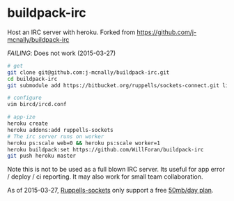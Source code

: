buildpack-irc
=============

Host an IRC server with heroku. Forked from https://github.com/j-mcnally/buildpack-irc

*FAILING*: Does not work (2015-03-27)


```bash
# get
git clone git@github.com:j-mcnally/buildpack-irc.git
cd buildpack-irc
git submodule add https://bitbucket.org/ruppells/sockets-connect.git lib/sockets-connect

# configure
vim bircd/ircd.conf 

# app-ize
heroku create
heroku addons:add ruppells-sockets
# The irc server runs on worker 
heroku ps:scale web=0 && heroku ps:scale worker=1
heroku buildpack:set https://github.com/WillForan/buildpack-irc
git push heroku master
```



Note this is not to be used as a full blown IRC server. Its useful for app error / deploy / ci reporting.
It may also work for small team collaboration.

As of 2015-03-27, [Ruppells-sockets](https://devcenter.heroku.com/articles/ruppells-sockets) only support a free [50mb/day plan](https://addons.heroku.com/ruppells-sockets).



